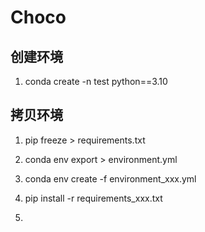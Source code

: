 # Choco

## 创建环境

1. conda create -n test python==3.10

## 拷贝环境

1. pip freeze > requirements.txt
2. conda env export > environment.yml


1. conda env create -f environment_xxx.yml
2. pip install -r requirements_xxx.txt
3. 